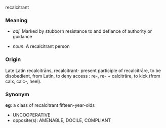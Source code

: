 recalcitrant
### Meaning
+ _adj_: Marked by stubborn resistance to and defiance of authority or guidance

+ _noun_: A recalcitrant person

### Origin

Late Latin recalcitrāns, recalcitrant- present participle of recalcitrāre, to be disobedient, from Latin, to deny access : re-, re- + calcitrāre, to kick (from calx, calc-, heel).

### Synonym

__eg__: a class of recalcitrant fifteen-year-olds

+ UNCOOPERATIVE
+ opposite(s): AMENABLE, DOCILE, COMPLIANT


